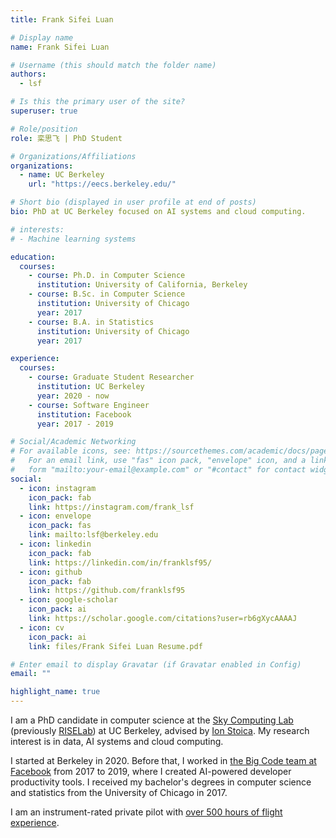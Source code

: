 ```yaml
---
title: Frank Sifei Luan

# Display name
name: Frank Sifei Luan

# Username (this should match the folder name)
authors:
  - lsf

# Is this the primary user of the site?
superuser: true

# Role/position
role: 栾思飞 | PhD Student

# Organizations/Affiliations
organizations:
  - name: UC Berkeley
    url: "https://eecs.berkeley.edu/"

# Short bio (displayed in user profile at end of posts)
bio: PhD at UC Berkeley focused on AI systems and cloud computing.

# interests:
# - Machine learning systems

education:
  courses:
    - course: Ph.D. in Computer Science
      institution: University of California, Berkeley
    - course: B.Sc. in Computer Science
      institution: University of Chicago
      year: 2017
    - course: B.A. in Statistics
      institution: University of Chicago
      year: 2017

experience:
  courses:
    - course: Graduate Student Researcher
      institution: UC Berkeley
      year: 2020 - now
    - course: Software Engineer
      institution: Facebook
      year: 2017 - 2019

# Social/Academic Networking
# For available icons, see: https://sourcethemes.com/academic/docs/page-builder/#icons
#   For an email link, use "fas" icon pack, "envelope" icon, and a link in the
#   form "mailto:your-email@example.com" or "#contact" for contact widget.
social:
  - icon: instagram
    icon_pack: fab
    link: https://instagram.com/frank_lsf
  - icon: envelope
    icon_pack: fas
    link: mailto:lsf@berkeley.edu
  - icon: linkedin
    icon_pack: fab
    link: https://linkedin.com/in/franklsf95/
  - icon: github
    icon_pack: fab
    link: https://github.com/franklsf95
  - icon: google-scholar
    icon_pack: ai
    link: https://scholar.google.com/citations?user=rb6gXycAAAAJ
  - icon: cv
    icon_pack: ai
    link: files/Frank Sifei Luan Resume.pdf

# Enter email to display Gravatar (if Gravatar enabled in Config)
email: ""

highlight_name: true
---
```


I am a PhD candidate in computer science at the [Sky Computing Lab](https://sky.cs.berkeley.edu/) (previously [RISELab](https://rise.cs.berkeley.edu/)) at UC Berkeley, advised by [Ion Stoica](http://people.eecs.berkeley.edu/~istoica/). My research interest is in data, AI systems and cloud computing.

I started at Berkeley in 2020. Before that, I worked in [the Big Code team at Facebook](https://www.linkedin.com/posts/erikmeijer1_meta-layoffs-hit-an-entire-ml-research-team-activity-6996955327560650752-QFjV) from 2017 to 2019, where I created AI-powered developer productivity tools. I received my bachelor's degrees in computer science and statistics from the University of Chicago in 2017.

I am an instrument-rated private pilot with [over 500 hours of flight experience](post/flying-milestones).
